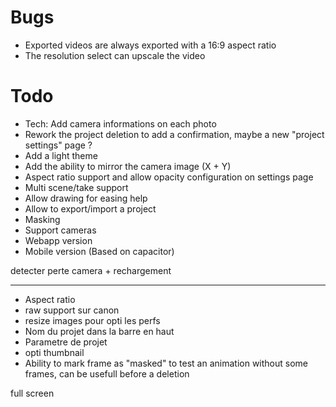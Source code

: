 # Bugs
- Exported videos are always exported with a 16:9 aspect ratio
- The resolution select can upscale the video

# Todo

- Tech: Add camera informations on each photo
- Rework the project deletion to add a confirmation, maybe a new "project settings" page ?
- Add a light theme
- Add the ability to mirror the camera image (X + Y)
- Aspect ratio support and allow opacity configuration on settings page
- Multi scene/take support
- Allow drawing for easing help
- Allow to export/import a project
- Masking
- Support cameras
- Webapp version
- Mobile version (Based on capacitor)

detecter perte camera + rechargement

---
- Aspect ratio
- raw support sur canon
- resize images pour opti les perfs
- Nom du projet dans la barre en haut
- Parametre de projet
- opti thumbnail
- Ability to mark frame as "masked" to test an animation without some frames, can be usefull before a deletion

full screen
